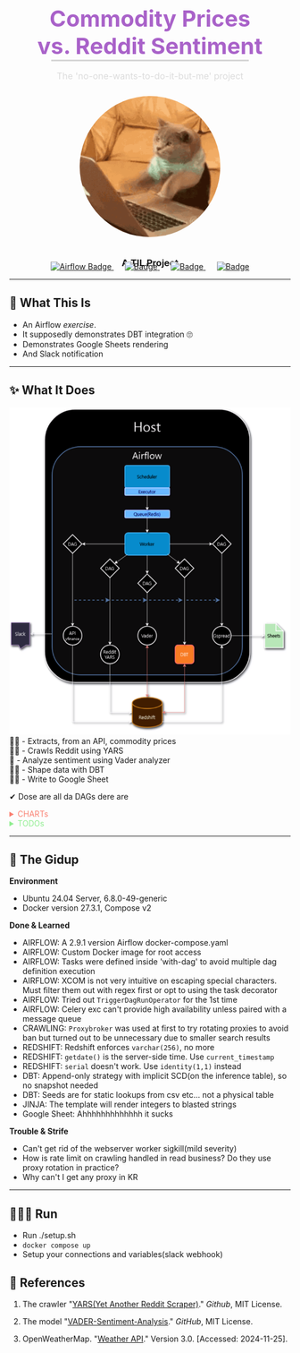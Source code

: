 <div align="center" style="background-image: url('https://w0.peakpx.com/wallpaper/569/851/HD-wallpaper-illust-art-art-illust.jpg'); height: 500px; width: auto; padding-top:5px">
  <h3 style="font-size: 2.5rem; color: #a962c9;margin-bottom: 0px">Commodity Prices</br>vs. Reddit Sentiment </h3>
  <div style="width: 70%; background: rgb(214, 214, 214); border: 1px solid rgb(214, 214, 214); height: 1px;">
    <div style="width: 70%; background:rgb(214, 214, 214); height: 100%;"></div>
</div>

  <p style="font-size: 1rem; color:rgb(220, 220, 220);">The 'no-one-wants-to-do-it-but-me' project</p>
  <img src="./imgs/tpcat.gif" alt="Profile Image" style="margin: 10px; border-radius:50%; width:50%;">
  <h3>A TIL Project</h3>
</div>

<div align="center" style="margin-top: 15px">
  <a href="#" style="margin: 0 10px;">
    <img src="https://img.shields.io/badge/Airflow-blue?style=plastic&logo=apacheairflow&logoColor=white" alt="Airflow Badge">
  </a>
  <a href="#" style="margin: 0 10px;">
    <img src="https://img.shields.io/badge/DBT-red?style=plastic&logo=dbt&logoColor=white" alt="Badge">
  </a>
  <a href="#" style="margin: 0 10px;">
    <img src="https://img.shields.io/badge/Docker-1352CD?style=plastic&logo=docker&logoColor=white" alt="Badge">
  </a>
  <a href="#" style="margin: 0 10px;">
    <img src="https://img.shields.io/badge/Redshift-F12F1B?style=plastic&logo=amazon&logoColor=white" alt="Badge">
  </a>
</div>

---

## 🥨 What This Is
- An Airflow *exercise*.
- It supposedly demonstrates DBT integration 🙄
- Demonstrates Google Sheets rendering
- And Slack notification

---

## ✨ What It Does
![diagram](./imgs/afdbt.drawio.png)
☝🏽 - Extracts, from an API, commodity prices</br>
🤘🏻 - Crawls Reddit using YARS</br>
🤟 - Analyze sentiment using Vader analyzer</br>
✊🏾 - Shape data with DBT</br>
✋🏿 - Write to Google Sheet</br>

✔ Dose are all da DAGs dere are

<details>
  <summary style="color:salmon">CHARTs</summary>

![alt text](./imgs/image.png)
![alt text](./imgs/image-1.png)

</details>
<details>
  <summary style="color:lightgreen">TODOs</summary>
    <input type="checkbox" checked name="one">
    <label for="one">Add slack notifier</label></br>
    <input type="checkbox" checked name="two">
    <label for="two">Visualize on Google Sheets</label></br>
    <input type="checkbox" checked name="three">
    <label for="three">DBT integration</label></br>
    <input type="checkbox" name="four">
    <label for="four">Tidy up DAGs and Dockerfile for unused lines and packages</label></br>
    <input type="checkbox" name="five">
    <label for="five">Constants refactoring</label>
    <input type="checkbox" name="six">
    <label for="six">Try the S3 to Redshift thingy</label>
</details>

---

## 🔱 The Gidup
**Environment**</br>
- Ubuntu 24.04 Server, 6.8.0-49-generic
- Docker version 27.3.1, Compose v2</br>

**Done & Learned**
- AIRFLOW: A 2.9.1 version Airflow docker-compose.yaml
- AIRFLOW: Custom Docker image for root access
- AIRFLOW: Tasks were defined inside 'with-dag' to avoid multiple dag definition execution
- AIRFLOW: XCOM is not very intuitive on escaping special characters. Must filter them out with regex first or opt to using the task decorator
- AIRFLOW: Tried out `TriggerDagRunOperator` for the 1st time
- AIRFLOW: Celery exc can't provide high availability unless paired with a message queue
- CRAWLING: `Proxybroker` was used at first to try rotating proxies to avoid ban but turned out to be unnecessary due to smaller search results
- REDSHIFT: Redshift enforces `varchar(256)`, no more
- REDSHIFT: `getdate()` is the server-side time. Use `current_timestamp`
- REDSHIFT: `serial` doesn't work. Use `identity(1,1)` instead
- DBT: Append-only strategy with implicit SCD(on the inference table), so no snapshot needed
- DBT: Seeds are for static lookups from csv etc... not a physical table
- JINJA: The template will render integers to blasted strings
- Google Sheet: Ahhhhhhhhhhhhh it sucks</br>

**Trouble & Strife**</br>
- Can't get rid of the webserver worker sigkill(mild severity)
- How is rate limit on crawling handled in read business? Do they use proxy rotation in practice?
- Why can't I get any proxy in KR

---

## 🏃🏿‍♂️ Run
- Run ./setup.sh
- `docker compose up`
- Setup your connections and variables(slack webhook)

## 🍕 References

1. The crawler "<a href="https://github.com/datavorous/yars" target="_blank">YARS(Yet Another Reddit Scraper)</a>." <i>Github</i>, MIT License.

2. The model "<a href="https://github.com/jane/data-visualizer" target="_blank">VADER-Sentiment-Analysis</a>." <i>GitHub</i>, MIT License.

3. OpenWeatherMap. "<a href="https://openweathermap.org/api" target="_blank">Weather API</a>." Version 3.0. [Accessed: 2024-11-25].

